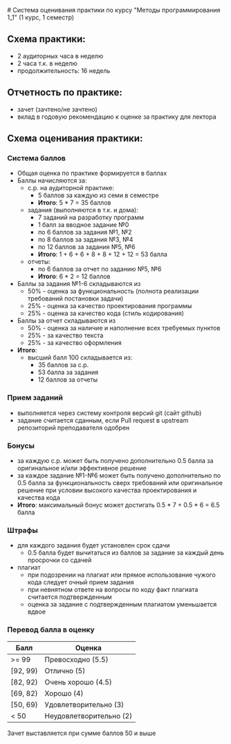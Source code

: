﻿﻿# Система оценивания практики по курсу "Методы программирования 1_1" (1 курс, 1 семестр)

## Схема практики:
  - 2 аудиторных часа в неделю
  - 2 часа т.к. в неделю
  - продолжительность: 16 недель

## Отчетность по практике:
  - зачет (зачтено/не зачтено)
  - вклад в годовую рекомендацию к оценке за практику для лектора

## Схема оценивания практики:
### Система баллов
  - Общая оценка по практике формируется в баллах
  - Баллы начисляются за:
    - с.р. на аудиторной практике:
      - 5 баллов за каждую из семи в семестре
      - __Итого__: 5 * 7 = 35 баллов
    - задания (выполняются в т.к. и дома):
      - 7 заданий на разработку программ
      - 1 балл за вводное задание №0
      - по 6 баллов за задания №1, №2
      - по 8 баллов за задания №3, №4
      - по 12 баллов за задания №5, №6
      - __Итого__: 1 + 6 + 6 + 8 + 8 + 12 + 12 = 53 балла
    - отчеты:
      - по 6 баллов за отчет по заданию №5, №6
      - __Итого__: 6 * 2 = 12 баллов
  - Баллы за задания №1-6 складываются из
    - 50% - оценка за функциональность (полнота реализации требований постановки задачи)
    - 25% - оценка за качество проектирования программы
    - 25% - оценка за качество кода (стиль кодирования)
  - Баллы за отчет складываются из
    - 50% - оценка за наличие и наполнение всех требуемых пунктов
    - 25% - за качество текста
    - 25% - за качество оформления
  - __Итого__:
    - высший балл 100 складывается из:
      - 35 баллов за с.р.
      - 53 балла за задания
      - 12 баллов за отчеты

### Прием заданий
  - выполняется через систему контроля версий git (сайт github)
  - задание считается сданным, если Pull request в upstream репозиторий преподавателя одобрен

### Бонусы
  - за каждую с.р. может быть получено дополнительно 0.5 балла за оригинальное и/или эффективное решение
  - за каждое задание №1-№6 может быть получено дополнительно по 0.5 балла за функциональность сверх требований или оригинальное решение при условии высокого качества проектирования и качества кода
  - __Итого__: максимальный бонус может достигать 0.5 * 7 + 0.5 * 6 = 6.5 балла

### Штрафы
  - для каждого задания будет установлен срок сдачи
    - 0.5 балла будет вычитаться из баллов за задание за каждый день просрочки со сдачей
  - плагиат
    - при подозрении на плагиат или прямое использование чужого кода следует очный прием задания
    - при невнятном ответе на вопросы по коду факт плагиата считается подтвержденным
    - оценка за задание с подтвержденным плагиатом уменьшается вдвое

### Перевод балла в оценку
  | Балл     | Оценка                  |
  | -------- | ----------------------- |
  | >= 99    | Превосходно (5.5)       |
  | [92, 99) | Отлично (5)             |
  | [82, 92) | Очень хорошо (4.5)      |
  | [69, 82) | Хорошо (4)              |
  | [50, 69) | Удовлетворительно (3)   |
  | < 50     | Неудовлетворительно (2) |

Зачет выставляется при сумме баллов 50 и выше
